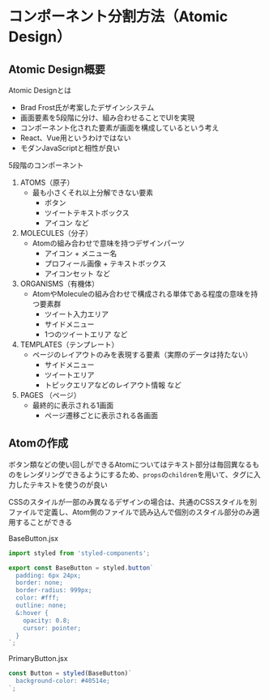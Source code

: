 # コンポーネント分割方法（Atomic Design）
## Atomic Design概要
Atomic Designとは
- Brad Frost氏が考案したデザインシステム
- 画面要素を5段階に分け、組み合わせることでUIを実現
- コンポーネント化された要素が画面を構成しているという考え
- React、Vue用というわけではない
- モダンJavaScriptと相性が良い

5段階のコンポーネント
1. ATOMS（原子）
   - 最も小さくそれ以上分解できない要素
      - ボタン
      - ツイートテキストボックス
      - アイコン など
2. MOLECULES（分子）
   - Atomの組み合わせで意味を持つデザインパーツ
      - アイコン + メニュー名
      - プロフィール画像 + テキストボックス
      - アイコンセット など
3. ORGANISMS（有機体）
   - AtomやMoleculeの組み合わせで構成される単体である程度の意味を持つ要素群
      - ツイート入力エリア
      - サイドメニュー
      - 1つのツイートエリア など
4. TEMPLATES（テンプレート）
   - ページのレイアウトのみを表現する要素（実際のデータは持たない）
      - サイドメニュー
      - ツイートエリア
      - トピックエリアなどのレイアウト情報 など
5. PAGES （ページ）
   - 最終的に表示される1画面
      - ページ遷移ごとに表示される各画面

## Atomの作成
ボタン類などの使い回しができるAtomについてはテキスト部分は毎回異なるものをレンダリングできるようにするため、`props`の`children`を用いて、タグに入力したテキストを使うのが良い

CSSのスタイルが一部のみ異なるデザインの場合は、共通のCSSスタイルを別ファイルで定義し、Atom側のファイルで読み込んで個別のスタイル部分のみ適用することができる

BaseButton.jsx
```jsx
import styled from 'styled-components';

export const BaseButton = styled.button`
  padding: 6px 24px;
  border: none;
  border-radius: 999px;
  color: #fff;
  outline: none;
  &:hover {
    opacity: 0.8;
    cursor: pointer;
  }
`;
```

PrimaryButton.jsx
```jsx
const Button = styled(BaseButton)`
  background-color: #40514e;
`;
```
